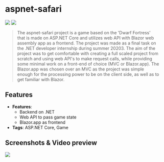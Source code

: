 # aspnet-safari
[![](https://img.shields.io/badge/github-repo-blue?logo=github)](https://github.com/asudin/aspnet-safari) [![](https://img.shields.io/github/package-json/v/zigurous/unity-prototyping-kit)](https://github.com/asudin/aspnet-safari/releases)

> The aspnet-safari project is a game based on the 'Dwarf Fortress' that is made on ASP.NET Core and utilizes web API with Blazor web assembly app as a frontend. The project was made as a final task on the .NET developer internship during summer 20203. The aim of the project was to get comfortable with creating a full scaled project from scratch and using web API's to make request calls, while providing some minimal work on a front-end of choice (MVC or Blazor.app). The Blazor.app was chosen over an MVC as the project was simple enough for the processing power to be on the client side, as well as to get familiar with Blazor.

## Features
- **Features**:
  - Backend on .NET
  - Web API to pass game state
  - Blazor.app as frontend
- **Tags**: ASP.NET Core, Game

## Screenshots & Video preview
![](https://i.imgur.com/9MLrudv.jpg)
